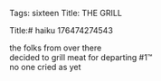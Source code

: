 Tags: sixteen
Title: THE GRILL
  
Title:# haiku 176474274543
  
the folks from over there  
decided to grill meat for departing #1™  
no one cried as yet  
